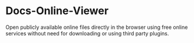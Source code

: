 Docs-Online-Viewer
==================

Open publicly available online files directly in the browser using free online services without need for downloading or using third party plugins.